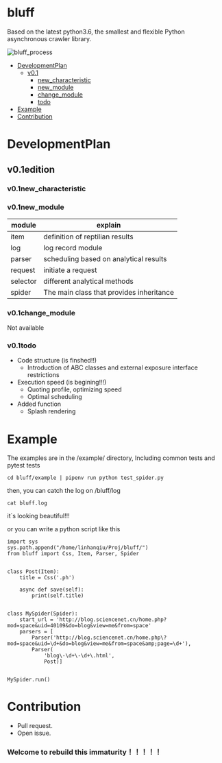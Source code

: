 # bluff

Based on the latest python3.6, the smallest and flexible Python asynchronous crawler library.

![bluff_process](https://github.com/BlingBlingdevelopers/bluff/blob/master/static/bluff_process.png)

- [DevelopmentPlan](#DevelopmentPlan)
    - [v0.1](#v0.1edition)
      - [new_characteristic](#v0.new_characteristic)
      - [new_module](#v0.1new_module)
      - [change_module](#v0.1change_module)
      - [todo](#v0.1todo)
- [Example](#Example)
- [Contribution](#Contribution)

# DevelopmentPlan

## v0.1edition

### v0.1new_characteristic

### v0.1new_module

| module  | explain |
| --- | ---- |
| item |  definition of reptilian results | 
| log  |  log record module |
| parser |  scheduling based on analytical results |
| request |  initiate a request  |
| selector | different analytical methods   |
| spider |  The main class that provides inheritance  |
    
### v0.1change_module

Not available

### v0.1todo
-  Code structure (is finshed!!)
    -  Introduction of ABC classes and external exposure interface restrictions 
-  Execution speed (is begining!!!)
    -  Quoting profile, optimizing speed 
    -  Optimal scheduling 
-   Added function 
    -  Splash rendering
# Example

The examples are in the /example/ directory, Including common tests and pytest tests 

`cd bluff/example | pipenv run python test_spider.py` 

then, you can catch the log on /bluff/log

`cat bluff.log`

it`s looking beautiful!!!

or you can write a python script like this

```angular2html
import sys
sys.path.append("/home/linhanqiu/Proj/bluff/")
from bluff import Css, Item, Parser, Spider


class Post(Item):
    title = Css('.ph')

    async def save(self):
        print(self.title)


class MySpider(Spider):
    start_url = 'http://blog.sciencenet.cn/home.php?mod=space&uid=40109&do=blog&view=me&from=space'
    parsers = [
        Parser('http://blog.sciencenet.cn/home.php\?mod=space&uid=\d+&do=blog&view=me&from=space&amp;page=\d+'),
        Parser(
            'blog\-\d+\-\d+\.html',
            Post)]


MySpider.run()
```

# Contribution
- Pull request.
- Open issue.

### Welcome to rebuild this immaturity！！！！！
